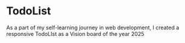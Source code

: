 # TodoList
As a part of my self-learning journey in web development, I created a responsive TodoLIst as a Vision board of the year 2025
